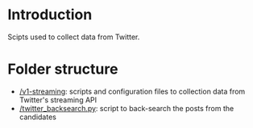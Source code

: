 # Introduction

Scipts used to collect data from Twitter.

# Folder structure

- [/v1-streaming](/v1-streaming): scripts and configuration files to collection data from Twitter's streaming API
- [/twitter_backsearch.py](/twitter_backsearch.py): script to back-search the posts from the candidates
